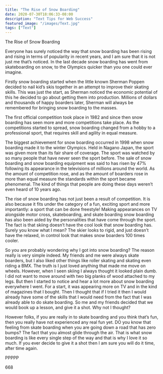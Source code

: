 ```yaml
---
title: "The Rise of Snow Boarding"
date: 2020-07-30T18:06:33-08:00
description: "Text Tips for Web Success"
featured_image: "/images/Text.jpg"
tags: ["Text"]
---
```


The Rise of Snow Boarding

Everyone has surely noticed the way that snow boarding has been rising and rising in terms of popularity in recent years, and I am sure that it is not just me that’s noticed. In the last decade snow boarding has went from skateboarding on snow, to the Olympics quicker than you one could ever imagine.  

Firstly snow boarding started when the little known Sherman Poppen decided to nail kid’s skis together in an attempt to improve their skating skills. This was just the start, as Sherman noticed the economic potential of this he decided to go about getting them into production. Millions of dollars and thousands of happy boarders later, Sherman will always be remembered for bringing snow boarding to the masses. 

The first official competition took place in 1982 and since then snow boarding has seen more and more competitions take place. As the competitions started to spread, snow boarding changed from a hobby to a professional sport, that requires skill and agility in equal measure. 

The biggest achievement for snow boarding occurred in 1998 when snow boarding made it to the winter Olympics. Held in Nagano Japan, the sport was given more than its fair share of coverage. The sport was watched by so many people that have never seen the sport before. The sale of snow boarding and snow boarding equipment was said to has risen by 47% following its appearance in the televisions of millions around the world. As the amount of competition rose, and as the amount of boarders rose in more than equal measure the standards within the sport became phenomenal. The kind of things that people are doing these days weren’t even heard of 10 years ago.

The rise of snow boarding has not just been a result of competition. It is also because it fits under the category of a fun, exciting sport and more importantly: a sport that can be done freestyle! Making appearances on TV alongside motor cross, skateboarding, and skate boarding snow boarding has also been aided by the personalities that have come through the sport. The fact is that skiing doesn’t have the cool look that snow boarding has. Surely you know what I mean? The skier looks to rigid, and just doesn’t have the relaxed, in control look that makes snow boarders 100 times cooler. 

So you are probably wondering why I got into snow boarding? The reason really is very simple indeed. My friends and me were always skate boarders, but I also liked other things like roller skating and skating even riding a BMX. The truth is I just loved anything that made me move on wheels. However, when I seen skiing I always thought it looked plain dumb. I did not want to move around with two big planks of wood attached to my legs. But then I started to notice and hear a lot more about snow boarding everywhere I went. For a start, it was appearing more on TV and in the kind of magazines that I bought. Then I thought that if I tried it then I would already have some of the skills that I would need from the fact that I was already able to do skate boarding. So me and my friends decided that we would book up a lesson, and give it a shot. Why not I thought?

However folks, if you are really in to skate boarding and you think that’s fun, then you really have not experienced any real fun yet. DO you know that feeling from skate boarding when you are going down a road that has zero bumps? The fact that you almost glide through the air. That is what snow boarding is like every single step of the way and that is why I love it so much. If you ever decide to give it a shot then I am sure you will do it time, after time again.

PPPPP

668

